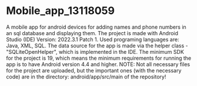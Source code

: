 # Mobile_app_13118059
A mobile app for android devices for adding names and phone numbers in an sql database and displaying them.
The project is made with Android Studio (IDE) Version: 2022.3.1 Patch 1. Used programing languages are: Java, XML, SQL. The data source for the app is made via the helper class - "SQLiteOpenHelper", which is implemented in the IDE.
The minimum SDK for the project is 19, which means the minimum requirements for running the app is to have Android version 4.4 and higher.
NOTE: Not all necessary files for the project are uploaded, but the important ones (with the necessary code) are in the directory: android/app/src/main of the repository!
